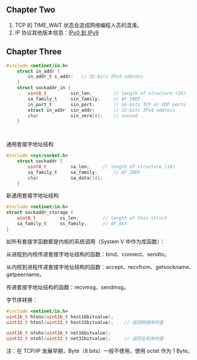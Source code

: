 ## Chapter Two



1. TCP 的 TIME_WAIT 状态会造成网络编程人员的混淆。
2. IP 协议其他版本信息：[IPv0 到 IPv9](https://wander.science/articles/ip-version/)





## Chapter Three

```c
#include <netinet/in.h>
   	struct in_addr {
    	in_addr_t s_addr; 	// 32-bits IPv4 address
	}
	struct sockaddr_in {
        uint8_t 		sin_len;		// length of structure (16)
        sa_family_t 	sin_family;		// AF_INEF
        in_port_t 		sin_port;		// 16-bits TCP or UDP ports
        struct in_addr 	sin_addr;		// 32-bits IPv4 address
        char 			sin_zero[8];	// unused
    }

	
```

通用套接字地址结构

```c
#include <sys/socket.h>
    struct sockaddr {
        uint8_t 		sa_len;		// length of structure (16)
        sa_family_t 	sa_family;		// AF_INEF
        char			sa_data[14];
    }
```



新通用套接字地址结构

```c
#include <netinet/in.h>
struct sockaddr_storage {
    uint8_t 		ss_len;			// length of this struct
    sa_family_t 	ss_family;		// AF_XXX
}
```

如所有套接字函数都是内核的系统调用（System V 中作为库函数）：

从进程到内核传递套接字地址结构的函数：bind、connect、sendto。

从内核到进程传递套接字地址结构的函数：accept、recvfrom、getsockname、getpeername。

传递套接字地址结构的函数：recvmsg、sendmsg。



字节序转换：

```c
#include <netinet/in.h>
uint16_t htons(uint16_t host16bitvalue);
uint32_t htonl(uint32_t host32bitvalue);	// 返回网络序的值

uint16_t ntohs(uint16_t net16bitvalue);
uint32_t ntohl(uint32_t net32bitvalue);		// 返回主机序的值
```



注：在 TCP/IP 发展早期，Byte（8 bits）一般不使用，使用 octet 作为 1 Byte。
